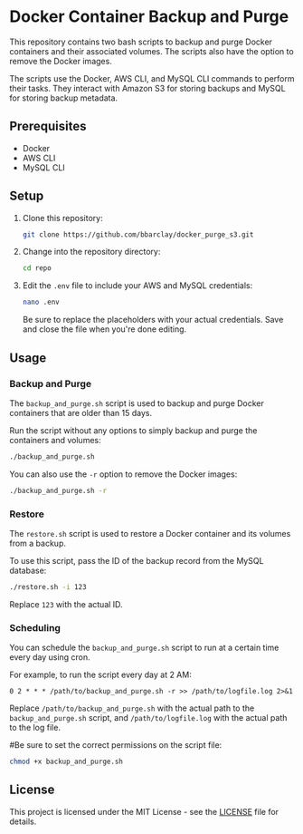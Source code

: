 # Docker Container Backup and Purge

This repository contains two bash scripts to backup and purge Docker containers and their associated volumes. The scripts also have the option to remove the Docker images.

The scripts use the Docker, AWS CLI, and MySQL CLI commands to perform their tasks. They interact with Amazon S3 for storing backups and MySQL for storing backup metadata.

## Prerequisites

- Docker
- AWS CLI
- MySQL CLI

## Setup

1. Clone this repository:
    ```bash
    git clone https://github.com/bbarclay/docker_purge_s3.git
    ```
2. Change into the repository directory:
    ```bash
    cd repo
    ```
3. Edit the `.env` file to include your AWS and MySQL credentials:
    ```bash
    nano .env
    ```
    Be sure to replace the placeholders with your actual credentials. 
    Save and close the file when you're done editing.

## Usage

### Backup and Purge

The `backup_and_purge.sh` script is used to backup and purge Docker containers that are older than 15 days.

Run the script without any options to simply backup and purge the containers and volumes:

```bash
./backup_and_purge.sh
```

You can also use the `-r` option to remove the Docker images:

```bash
./backup_and_purge.sh -r
```

### Restore

The `restore.sh` script is used to restore a Docker container and its volumes from a backup.

To use this script, pass the ID of the backup record from the MySQL database:

```bash
./restore.sh -i 123
```

Replace `123` with the actual ID.

### Scheduling

You can schedule the `backup_and_purge.sh` script to run at a certain time every day using cron.

For example, to run the script every day at 2 AM:

```cron
0 2 * * * /path/to/backup_and_purge.sh -r >> /path/to/logfile.log 2>&1
```

Replace `/path/to/backup_and_purge.sh` with the actual path to the `backup_and_purge.sh` script, and `/path/to/logfile.log` with the actual path to the log file.

#Be sure to set the correct permissions on the script file:

```bash
chmod +x backup_and_purge.sh
```


## License

This project is licensed under the MIT License - see the [LICENSE](LICENSE) file for details.